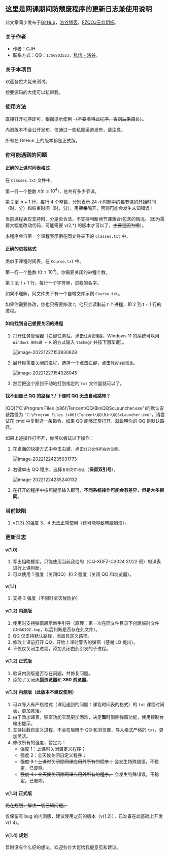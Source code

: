 ## 这里是**网课期间防颓废**程序的更新日志兼使用说明

此文章同步发布于[GitHub](https://github.com/ChineseCJH/ChineseCJH/tree/main/StopSurfing)，[洛谷博客](https://www.luogu.com.cn/blog/Chen-Jinhui/how-to-work-hard)，[FZQOJ云剪切板](https://qoj.fzoi.top/post/3589)。

### 关于作者

- 作者：CJH
- 联系方式：QQ：$\texttt{1756802523}$，[私信 - 洛谷](https://www.luogu.com.cn/chat?uid=577880)。

### 关于本项目

欢迎各位大佬来测试。

想要源码的大佬可以私聊我。

### 使用方法

直接打开程序即可，根据提示使用 ~~（不要虐待此程序，否则后果自负）~~。

内测版本不会公开发布，仅通过一些私密渠道发布，请注意。

所有在 GitHub 上的版本都是正式版。

### 你可能遇到的问题

#### 正确的上课时间表格式

在 `Classes.txt` 文件中。

第一行一个整数 $n(n \le 10^4)$，总共有多少节课。

第 $2$ 到 $n+1$ 行，每行 $4$ 个整数，分别表示 $24$ 小时制中的每节课的开始时间（时、分）和结束时间（时、分），用**空格**隔开，否则可能会发生未知错误！

当前课程表仅支持时、分是否合法，不支持判断两节课重合/包含的情况。（因为需要大幅度改动代码，可能需要 v(2,*) 的版本才可以了，~~主要是因为懒~~）。

本程序会自带一个课程表示例在同文件夹下的 `Classes.txt` 中。

#### 正确的进程格式

类似于课程时间表，在 `Course.txt` 中。

第一行一个整数 $t(t \le 10^4)$，你需要关闭的进程个数。

第 $2$ 到 $t+1$ 行，每行一个字符串，进程的名字。

如果不理解，同文件夹下有一个自带文件示例  `Course.txt`。

如果你需要修改，你也只需要修改 $t$，他只会读取前 $t$ 个进程，即 $2$ 到 $t+1$ 行的进程。

#### 如何找到自己想要关闭的进程

1. 打开任务管理器（右键任务栏，点击`任务管理器`，Windows 11 的系统可以用 `Windows 徽标键 + R` 的方式输入 `taskmgr` 并按下回车键）。

   ![image-20221227153930828](https://cdn.luogu.com.cn/upload/image_hosting/s4ft8pyt.png)

2. 展开你需要关闭的进程，选择一个点击右键，点击`转到详细信息`。

   ![image-20221227154028045](https://cdn.luogu.com.cn/upload/image_hosting/59scsfcm.png)

3. 然后把这个原封不动地打到指定的 `txt` 文件里就可以了。

#### 找不到自己 QQ 的路径？/ 下课时 QQ 无法自动跳转？

[QQ]("C:\Program Files (x86)\Tencent\QQ\Bin\QQScLauncher.exe")的默认安装路径为 `"C:\Program Files (x86)\Tencent\QQ\Bin\QQScLauncher.exe"`，请尝试在 cmd 中复制这一条指令，如果 QQ 能够正常打开，就说明你的 QQ 是默认路径。

如果上述操作打不开，你可以尝试以下操作：

1. 在桌面的快捷方式中单击右键，点击`打开文件所在的位置`。

   ![image-20221224235031773](https://cdn.luogu.com.cn/upload/image_hosting/qi7k62do.png)

2. 右键单击 QQ 程序，选择`复制文件地址`（**保留双引号**）。

   ![image-20221224235240132](https://cdn.luogu.com.cn/upload/image_hosting/icxn55d2.png)

3. 在打开的程序中按照提示输入即可，**不同系统操作可能会有差异，但是大多相同**。

### 当前缺陷

1. v(1.3) 的强度 $3$、$4$ 无法正常使用（还可能导致电脑崩溃）。

### 更新日志

#### v(1.0)

1. 写出粗略框架，只能使用当前我给的（CQ-XDFZ-C2024 21/22 班）的课表进行上课判断。
2. 可以使用 $1$ 强度（关闭QQ）和 $2$ 强度（关闭 QQ 和浏览器）。

#### v(1.1)

1. 支持 $3$ 强度（不限时全天候防护）

#### v(1.2) 内测版

1. 使用时支持弹窗展示新手引导（原理：第一次在同文件目录下创建临时文件 `CJHAKIOI.tmp`，以后判断是否存在此文件）。
2. QQ 仅支持默认路径，添加自定义路径。
3. 修改上课前打开 QQ，开始上课时警告的弹窗（感谢 LQ 提出）。
3. 不仅仅关闭主进程，添加关闭由此引发的子进程。

#### v(1.2) 正式版

1. 验证内测版是否存在问题，并修复问题。
2. 添加了关闭**火狐浏览器**和 **360 浏览器**。

#### v(1.3)  内测版（此版本不建议使用）

1. 可以导入有严格格式（详见遇到的问题：课程时间表的格式）的 `txt` 课程时间表，更加灵活。
2. 由于添加课表，弹窗功能实现更加困难，决定**暂时**删除弹窗功能，使用控制台输出提示。
3. 支持拦截自定义进程，不会在局限于 QQ 和浏览器，导入格式严格的 `txt`，更加灵活。
4. 修改所有的强度，暂定为：
   - 强度 $1$：上课时关闭自定义程序；
   - 强度 $2$：全天候关闭自定义程序；
   - ~~强度 $3$：上课时关闭除网课应用外所有的程序；~~ 会发生特殊错误，不稳定，已废除。
   - ~~强度 $4$：全天候关闭除网课应用外所有的程序。~~ 会发生特殊错误，不稳定，已废除。

#### v(1.3) 正式版

~~仍在规划，解决一切已知问题。~~

仅保留有 bug 的内测版，建议使用之前的版本（v(1.2)），已准备在此基础上开发 v(1.4)。

#### v(1.4) 规划

暂时没有什么好的想法，欢迎各位大佬给我提意见和建议。

